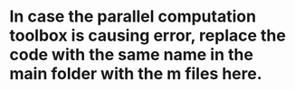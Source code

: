 # In case the parallel computation toolbox is causing error, replace the code with the same name in the main folder with the m files here.
